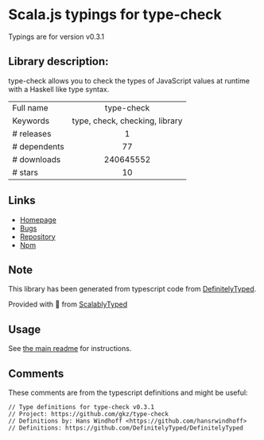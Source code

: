 
# Scala.js typings for type-check

Typings are for version v0.3.1

## Library description:
type-check allows you to check the types of JavaScript values at runtime with a Haskell like type syntax.

|                    |                 |
| ------------------ | :-------------: |
| Full name          | type-check |
| Keywords           | type, check, checking, library |
| # releases         | 1 |
| # dependents       | 77 |
| # downloads        | 240645552 |
| # stars            | 10 |

## Links
- [Homepage](https://github.com/gkz/type-check)
- [Bugs](https://github.com/gkz/type-check/issues)
- [Repository](https://github.com/gkz/type-check)
- [Npm](https://www.npmjs.com/package/type-check)
    


## Note
This library has been generated from typescript code from [DefinitelyTyped](https://definitelytyped.org).

Provided with :purple_heart: from [ScalablyTyped](https://github.com/oyvindberg/ScalablyTyped)

## Usage
See [the main readme](../../readme.md) for instructions.

## Comments

These comments are from the typescript definitions and might be useful:
```
// Type definitions for type-check v0.3.1
// Project: https://github.com/gkz/type-check
// Definitions by: Hans Windhoff <https://github.com/hansrwindhoff>
// Definitions: https://github.com/DefinitelyTyped/DefinitelyTyped

```

